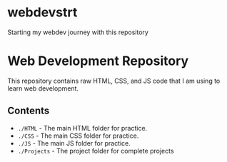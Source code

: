 # webdevstrt
Starting my webdev journey with this repository

# Web Development Repository

This repository contains raw HTML, CSS, and JS code that I am using to learn web development.

## Contents

* `./HTML` -     The main HTML folder for practice.
* `./CSS` -      The main CSS folder for practice.
* `./JS` -       The main JS folder for practice.
* `./Projects` - The project folder for complete projects